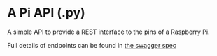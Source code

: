 # A Pi API (.py)

A simple API to provide a REST interface to the pins of a Raspberry Pi.

Full details of endpoints can be found in
[the swagger spec](/src/v0/spec.yml)
